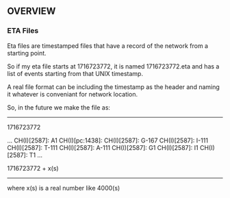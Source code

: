 ## OVERVIEW


### ETA Files

Eta files are timestamped files that have a record of the network from a starting point. 

So if my eta file starts at 1716723772, it is named 1716723772.eta and has a list of events starting from that UNIX timestamp. 

A real file format can be including the timestamp as the header and naming it whatever is conveniant for network location. 

So, in the future we make the file as:

---

1716723772

...
CH(I)[2587]: A1
CH(I)[pc:1438]:
CH(I)[2587]: G-167
CH(I)[2587]: I-111
CH(I)[2587]: T-111
CH(I)[2587]: A-111
CH(I)[2587]: G1
CH(I)[2587]: I1
CH(I)[2587]: T1
...


1716723772 + x(s)

---

where  x(s) is a real number like 4000(s)
